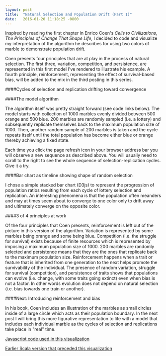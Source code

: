 ```yaml
---
layout: post
title:  "Natural Selection and Population Drift (Part 1)"
date:   2016-01-20 11:18:25 -0800
---
```

Inspired by reading the first chapter in Enrico Coen's *Cells to Civilizations, The Principles of Change That Shape Life*, I decided to code and visualize my interpretation of the algorithm he describes for using two colors of marble to demonstrate population drift.

Coen presents four principles that are at play in the process of natural selection. The first three, variation, competition, and persistence, are represented in this first model I've rendered to illustrate his example. A fourth principle, reinforcement, representing the effect of survival-based bias, will be added to the mix in the third posting in this series.

####Cycles of selection and replication drifting toward convergence

<div id="chart"></div>

<script src="/assets/js_libs/d3.min.js" charset="utf-8"></script>
<script src="/assets/js_libs/underscore-min.js"></script>
<script src="/assets/custom_js/pop_drift_lab_8x.js"></script>
<script src="/assets/custom_js/pop_drift_1_D3.js"></script>

####The model algorithm

The algorithm itself was pretty straight forward (see code links below). The model starts with collection of 1000 marbles evenly divided between 500 orange and 500 blue. 200 marbles are randomly sampled (i.e. a lottery) and subsequently replicate themselves back to the maximum population size of 1000. Then, another random sample of 200 marbles is taken and the cycle repeats itself until the total population has become either blue or orange thereby achieving a fixed state.

Each time you click the page refresh icon in your browser address bar you will observe a new sequence as described above. You will usually need to scroll to the right to see the whole sequence of selection-replication cycles. Give it a try.

####Bar chart as timeline showing shape of random selection

I chose a simple stacked bar chart (D3js) to represent the progression of population ratios resulting from each cycle of lottery selection and replication. An interesting phenomena is that the population often meanders and may at times seem about to converge to one color only to drift away and ultimately converge on the opposite color.

####3 of 4 principles at work

Of the four principles that Coen presents, reinforcement is left out of the picture in this version of the algorithm. Variation is represented by some marbles being orange and some being blue. Competition (i.e. the struggle for survival) exists because of finite resources which is represented by imposing a maximum population size of 1000. 200 marbles are randomly selected and persistence means that they are the ones that replicate back to the maximum population size. Reinforcement happens when a trait or feature that is inherited from one generation to the next helps promote the survivability of the individual. The presence of random variation, struggle for survival (competition), and persistence of traits shows that populations can evolve (i.e. change, with some traits going extinct) even when bias is not a factor. In other words evolution does not depend on natural selection (i.e. bias towards one train or another).

####Next: Introducing reinforcement and bias

In his book, Coen includes an illustration of the marbles as small circles inside of a large circle which acts as their population boundary. In the next post I will bring this more figurative representation to life with a model that includes each individual marble as the cycles of selection and replications take place in "real" time.

[Javascript code used in this visualization](https://github.com/Qyoom/qyoom.github.io/tree/master/assets/custom_js)

[Earlier Scala version that preceded this visualization](https://github.com/Qyoom/ScalaLab3/blob/master/src/main/scala/books/cells_to_civilizations/ch1/PopulationDrift5.scala)



